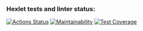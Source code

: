 ### Hexlet tests and linter status:

[![Actions Status](https://github.com/HAMMER17/js-oop-project-lvl1/workflows/hexlet-check/badge.svg)](https://github.com/HAMMER17/js-oop-project-lvl1/actions)
[![Maintainability](https://api.codeclimate.com/v1/badges/9a371f5c013f6385e088/maintainability)](https://codeclimate.com/github/HAMMER17/js-oop-project-lvl1/maintainability)
[![Test Coverage](https://api.codeclimate.com/v1/badges/9a371f5c013f6385e088/test_coverage)](https://codeclimate.com/github/HAMMER17/js-oop-project-lvl1/test_coverage)
